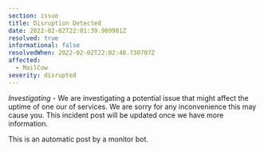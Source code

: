 ```yaml
---
section: issue
title: Disruption Detected
date: 2022-02-02T22:01:39.909981Z
resolved: true
informational: false
resolvedWhen: 2022-02-02T22:02:48.730707Z
affected:
  - MailCow
severity: disrupted
---
```

*Investigating* - We are investigating a potential issue that might affect the uptime of one our of services. We are sorry for any inconvenience this may cause you. This incident post will be updated once we have more information.

This is an automatic post by a monitor bot.
        